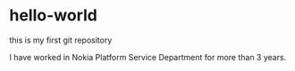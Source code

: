 # hello-world
this is my first git repository

I have worked in Nokia Platform Service Department for more than 3 years.
